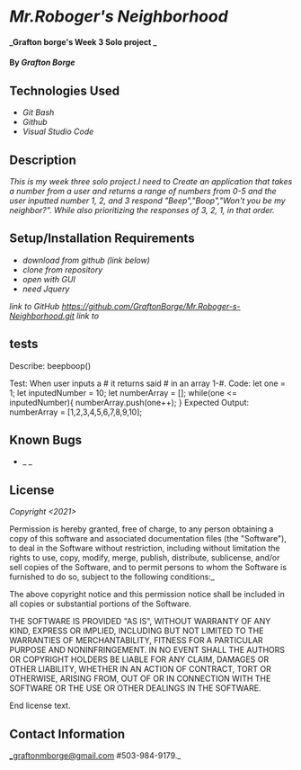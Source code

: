 

# _Mr.Roboger's Neighborhood_

#### _Grafton borge's Week 3 Solo project _

#### By _**Grafton Borge**_

## Technologies Used

* _Git Bash_
* _Github_
* _Visual Studio Code_

## Description

_This is my week three solo project.I need to Create an application that takes a number from a user and returns a range of numbers from 0-5 and the user inputted number 1, 2, and 3 respond "Beep","Boop","Won't you be my neighbor?". While also prioritizing the responses of 3, 2, 1, in that order._

## Setup/Installation Requirements

* _download from github (link below)_
* _clone from repository_
* _open with GUI_
* _need Jquery_

_link to GitHub https://github.com/GraftonBorge/Mr.Roboger-s-Neighborhood.git_
_link to_

## tests

Describe: beepboop()

  Test: When user inputs a # it returns said # in an array 1-#.
  Code: let one = 1;
        let inputedNumber = 10;
        let numberArray = [];
        while(one <= inputedNumber){
          numberArray.push(one++);
        }
  Expected Output: numberArray = [1,2,3,4,5,6,7,8,9,10];



## Known Bugs

* _ _

## License

_Copyright <2021> <Grafton Borge>_

Permission is hereby granted, free of charge, to any person obtaining a copy of this software and associated documentation files (the "Software"), to deal in the Software without restriction, including without limitation the rights to use, copy, modify, merge, publish, distribute, sublicense, and/or sell copies of the Software, and to permit persons to whom the Software is furnished to do so, subject to the following conditions:_

The above copyright notice and this permission notice shall be included in all copies or substantial portions of the Software.

THE SOFTWARE IS PROVIDED "AS IS", WITHOUT WARRANTY OF ANY KIND, EXPRESS OR IMPLIED, INCLUDING BUT NOT LIMITED TO THE WARRANTIES OF MERCHANTABILITY, FITNESS FOR A PARTICULAR PURPOSE AND NONINFRINGEMENT. IN NO EVENT SHALL THE AUTHORS OR COPYRIGHT HOLDERS BE LIABLE FOR ANY CLAIM, DAMAGES OR OTHER LIABILITY, WHETHER IN AN ACTION OF CONTRACT, TORT OR OTHERWISE, ARISING FROM, OUT OF OR IN CONNECTION WITH THE SOFTWARE OR THE USE OR OTHER DEALINGS IN THE SOFTWARE.

End license text.

## Contact Information

_graftonmborge@gmail.com #503-984-9179._